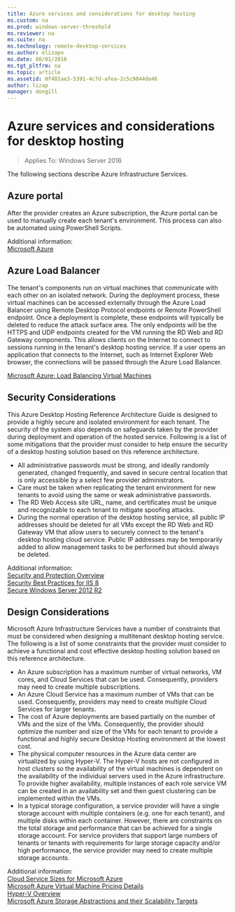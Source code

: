 ```yaml
---
title: Azure services and considerations for desktop hosting
ms.custom: na
ms.prod: windows-server-threshold
ms.reviewer: na
ms.suite: na
ms.technology: remote-desktop-services
ms.author: elizapo
ms.date: 08/01/2016
ms.tgt_pltfrm: na
ms.topic: article
ms.assetid: 0f402ae3-5391-4c7d-afea-2c5c9044de46
author: lizap
manager: dongill
---
```

# Azure services and considerations for desktop hosting

>Applies To: Windows Server 2016

The following sections describe Azure Infrastructure Services.  
  
##  Azure portal  
After the provider creates an Azure subscription, the Azure portal can be used to manually create each tenant's environment. This process can also be automated using PowerShell Scripts.  
  
Additional information:  
[Microsoft Azure](http://www.azure.microsoft.com)  
  
##  Azure Load Balancer  
The tenant's components run on virtual machines that communicate with each other on an isolated network. During the deployment process, these virtual machines can be accessed externally through the Azure Load Balancer using Remote Desktop Protocol endpoints or Remote PowerShell endpoint. Once a deployment is complete, these endpoints will typically be deleted to reduce the attack surface area. The only endpoints will be the HTTPS and UDP endpoints created for the VM running the RD Web and RD Gateway components. This allows clients on the Internet to connect to sessions running in the tenant's desktop hosting service. If a user opens an application that connects to the Internet, such as Internet Explorer Web browser, the connections will be passed through the Azure Load Balancer.  
  
[Microsoft Azure: Load Balancing Virtual Machines](https://azure.microsoft.com/documentation/articles/virtual-machines-linux-load-balance/)  
  
##  Security Considerations  
This Azure Desktop Hosting Reference Architecture Guide is designed to provide a highly secure and isolated environment for each tenant. The security of the system also depends on safeguards taken by the provider during deployment and operation of the hosted service. Following is a list of some mitigations that the provider must consider to help ensure the security of a desktop hosting solution based on this reference architecture.  
- All administrative passwords must be strong, and ideally randomly generated, changed frequently, and saved in secure central location that is only accessible by a select few provider administrators.  
- Care must be taken when replicating the tenant environment for new tenants to avoid using the same or weak administrative passwords.   
- The RD Web Access site URL, name, and certificates must be unique and recognizable to each tenant to mitigate spoofing attacks.  
- During the normal operation of the desktop hosting service, all public IP addresses should be deleted for all VMs except the RD Web and RD Gateway VM that allow users to securely connect to the tenant's desktop hosting cloud service. Public IP addresses may be temporarily added to allow management tasks to be performed but should always be deleted.  
  
Additional information:  
[Security and Protection Overview](https://technet.microsoft.com/library/hh831778.aspx)  
[Security Best Practices for IIS 8](https://technet.microsoft.com/library/jj635855.aspx)  
[Secure Windows Server 2012 R2](https://technet.microsoft.com/library/hh831360.aspx)  
  
##  Design Considerations  
Microsoft Azure Infrastructure Services have a number of constraints that must be considered when designing a multitenant desktop hosting service. The following is a list of some constraints that the provider must consider to achieve a functional and cost effective desktop hosting solution based on this reference architecture.  
  
- An Azure subscription has a maximum number of virtual networks, VM cores, and Cloud Services that can be used. Consequently, providers may need to create multiple subscriptions.   
- An Azure Cloud Service has a maximum number of VMs that can be used. Consequently, providers may need to create multiple Cloud Services for larger tenants.  
- The cost of Azure deployments are based partially on the number of VMs and the size of the VMs. Consequently, the provider should optimize the number and size of the VMs for each tenant to provide a functional and highly secure Desktop Hosting environment at the lowest cost.  
- The physical computer resources in the Azure data center are virtualized by using Hyper-V. The Hyper-V hosts are not configured in host clusters so the availability of the virtual machines is dependent on the availability of the individual servers used in the Azure infrastructure. To provide higher availability, multiple instances of each role service VM can be created in an availability set and then guest clustering can be implemented within the VMs.  
- In a typical storage configuration, a service provider will have a single storage account with multiple containers (e.g. one for each tenant), and multiple disks within each container. However, there are constraints on the total storage and performance that can be achieved for a single storage account. For service providers that support large numbers of tenants or tenants with requirements for large storage capacity and/or high performance, the service provider may need to create multiple storage accounts.  
  
Additional information:  
[Cloud Service Sizes for Microsoft Azure](https://azure.microsoft.com/documentation/articles/cloud-services-sizes-specs/)  
[Microsoft Azure Virtual Machine Pricing Details](https://azure.microsoft.com/pricing/details/virtual-machines/)  
[Hyper-V Overview](https://technet.microsoft.com/library/hh831531)  
[Microsoft Azure Storage Abstractions and their Scalability Targets](https://technet.microsoft.com/library/hh831531)  


